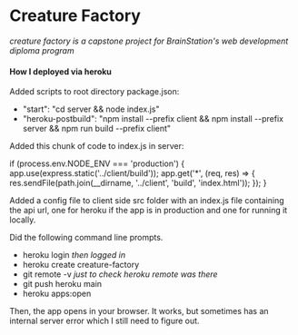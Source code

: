 # Creature Factory

_creature factory is a capstone project for BrainStation's web development diploma program_

#### How I deployed via heroku

Added scripts to root directory package.json:

- "start": "cd server && node index.js"
- "heroku-postbuild": "npm install --prefix client && npm install --prefix server && npm run build --prefix client"

Added this chunk of code to index.js in server:

if (process.env.NODE_ENV === 'production') {
  app.use(express.static('../client/build'));
  app.get('*', (req, res) => {
    res.sendFile(path.join(__dirname, '../client', 'build', 'index.html'));
  });
}

Added a config file to client side src folder with an index.js file containing the api url, one for heroku if the app is in production and one for running it locally.

Did the following command line prompts.

- heroku login *then logged in*
- heroku create creature-factory
- git remote -v *just to check heroku remote was there*
- git push heroku main
- heroku apps:open

Then, the app opens in your browser. It works, but sometimes has an internal server error which I still need to figure out. 

